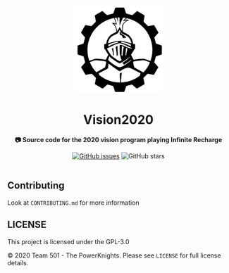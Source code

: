<div align="center">
	<a href="http://powerknights.com/">
		<img src="./black-powerKnights-logo.png" width="200" height="200">
	</a>
	<h1>Vision2020</h1>
	<p>
		<b>📷 Source code for the 2020 vision program playing Infinite Recharge</b>
	</p>
    <a href="https://github.com/Team-501-The-PowerKnights/Vision2020/issues"><img alt="GitHub issues" src="https://img.shields.io/github/issues/Team-501-The-PowerKnights/Vision2020"></a>
    <img alt="GitHub stars" src="https://img.shields.io/github/stars/Team-501-The-PowerKnights/Vision2020?style=social">
    <br>
	<br>
</div>

## Contributing

Look at `CONTRIBUTING.md` for more information

## LICENSE

This project is licensed under the GPL-3.0

© 2020 Team 501 - The PowerKnights. Please see `LICENSE` for full license details.
